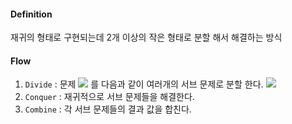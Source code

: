 #### Definition

재귀의 형태로 구현되는데 2개 이상의 작은 형태로 분할 해서 해결하는 방식

#### Flow

1. `Divide` : 문제 <img src="https://render.githubusercontent.com/render/math?math=S"> 를 다음과 같이 여러개의 서브 문제로 분할 한다. <img src="https://render.githubusercontent.com/render/math?math=\{S_1,S_2,...S_n\}, n \geq 2">
2. `Conquer` : 재귀적으로 서브 문제들을 해결한다.
3. `Combine` : 각 서브 문제들의 결과 값을 합친다.



